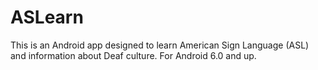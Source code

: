 # ASLearn
This is an Android app designed to learn American Sign Language (ASL) and information about Deaf culture. For Android 6.0 and up.

